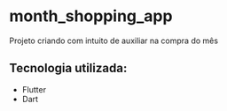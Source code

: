 # month_shopping_app

Projeto criando com intuito de auxiliar na compra do mês

## Tecnologia utilizada: 
* Flutter
* Dart
